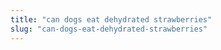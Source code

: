 ```yaml
---
title: "can dogs eat dehydrated strawberries"
slug: "can-dogs-eat-dehydrated-strawberries"
---
```


